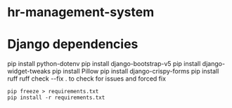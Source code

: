 # hr-management-system

# Django dependencies

pip install python-dotenv
pip install django-bootstrap-v5
pip install django-widget-tweaks
pip install Pillow
pip install django-crispy-forms
pip install ruff
ruff check --fix . to check for issues and forced fix

```
pip freeze > requirements.txt
pip install -r requirements.txt

```
